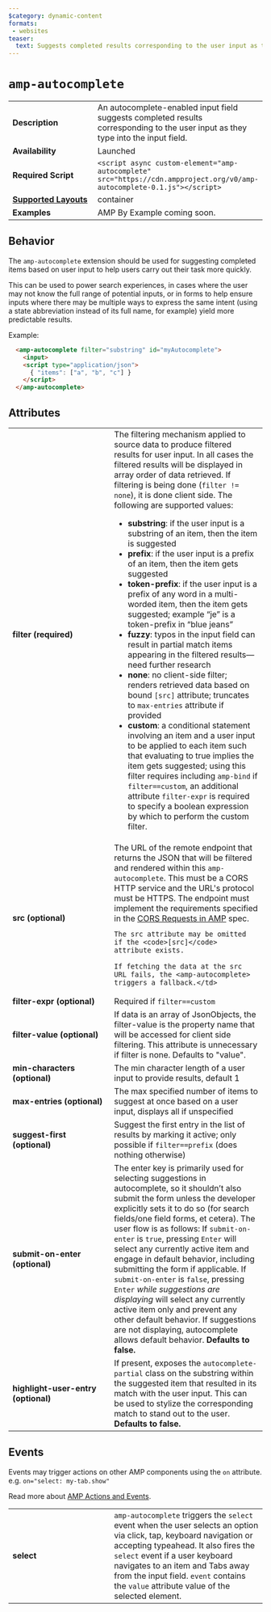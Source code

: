 ```yaml
---
$category: dynamic-content
formats:
 - websites
teaser:
  text: Suggests completed results corresponding to the user input as they type into the input field.
---
```

<!--
Copyright 2019 The AMP HTML Authors. All Rights Reserved.

Licensed under the Apache License, Version 2.0 (the "License");
you may not use this file except in compliance with the License.
You may obtain a copy of the License at

      http://www.apache.org/licenses/LICENSE-2.0

Unless required by applicable law or agreed to in writing, software
distributed under the License is distributed on an "AS-IS" BASIS,
WITHOUT WARRANTIES OR CONDITIONS OF ANY KIND, either express or implied.
See the License for the specific language governing permissions and
limitations under the License.
-->

# `amp-autocomplete`

<table>
  <tr>
    <td width="40%"><strong>Description</strong></td>
    <td>An autocomplete-enabled input field suggests completed results corresponding to the user input as they type into the input field.</td>
  </tr>
  <tr>
    <td width="40%"><strong>Availability</strong></td>
     <td>Launched</td>
  </tr>
  <tr>
    <td width="40%"><strong>Required Script</strong></td>
    <td><code>&lt;script async custom-element="amp-autocomplete" src="https://cdn.ampproject.org/v0/amp-autocomplete-0.1.js">&lt;/script></code></td>
  </tr>
  <tr>
    <td class="col-fourty"><strong><a href="https://amp.dev/documentation/guides-and-tutorials/develop/style_and_layout/control_layout">Supported Layouts</a></strong></td>
    <td>container</td>
  </tr>
  <tr>
    <td width="40%"><strong>Examples</strong></td>
    <td>AMP By Example coming soon.</td>
  </tr>
</table>

## Behavior

The `amp-autocomplete` extension should be used for suggesting completed items based on user input to help users carry out their task more quickly.

This can be used to power search experiences, in cases where the user may not know the full range of potential inputs, or in forms to help ensure inputs where there may be multiple ways to express the same intent (using a state abbreviation instead of its full name, for example) yield more predictable results.

Example:
```html
  <amp-autocomplete filter="substring" id="myAutocomplete">
    <input>
    <script type="application/json">
      { "items": ["a", "b", "c"] }
    </script>
  </amp-autocomplete>
```

## Attributes

<table>
  <tr>
    <td width="40%"><strong>filter (required)</strong></td>
    <td>The filtering mechanism applied to source data to produce filtered results for user input. In all cases the filtered results will be displayed in array order of data retrieved. If filtering is being done (<code>filter != none</code>), it is done client side. The following are supported values:
    <ul>
      <li><strong>substring</strong>: if the user input is a substring of an item, then the item is suggested</li>
      <li><strong>prefix</strong>: if the user input is a prefix of an item, then the item gets suggested</li>
      <li><strong>token-prefix</strong>: if the user input is a prefix of any word in a multi-worded item, then the item gets suggested; example “je” is a token-prefix in “blue jeans”</li>
      <li><strong>fuzzy</strong>: typos in the input field can result in partial match items appearing in the filtered results—need further research</li>
      <li><strong>none</strong>: no client-side filter; renders retrieved data based on bound <code>[src]</code> attribute; truncates to <code>max-entries</code> attribute if provided</li>
      <li><strong>custom</strong>: a conditional statement involving an item and a user input to be applied to each item such that evaluating to true implies the item gets suggested; using this filter requires including <code>amp-bind</code> if <code>filter==custom</code>, an additional attribute <code>filter-expr</code> is required to specify a boolean expression by which to perform the custom filter.</li>
    </td>
  </tr>
  <tr>
    <td width="40%"><strong>src (optional)</strong></td>
    <td>The URL of the remote endpoint that returns the JSON that will be filtered and rendered within this <code>amp-autocomplete</code>. This must be a CORS HTTP service and the URL's protocol must be HTTPS. The endpoint must implement the requirements specified in the <a href="https://amp.dev/documentation/guides-and-tutorials/learn/amp-caches-and-cors/amp-cors-requests?referrer=ampproject.org">CORS Requests in AMP</a> spec.

    The src attribute may be omitted if the <code>[src]</code> attribute exists.

    If fetching the data at the src URL fails, the <amp-autocomplete> triggers a fallback.</td>
  </tr>
  <tr>
    <td width="40%"><strong>filter-expr (optional)</strong></td>
    <td>Required if <code>filter==custom</code></td>
  </tr>
  <tr>
    <td width="40%"><strong>filter-value (optional)</strong></td>
    <td>If data is an array of JsonObjects, the filter-value is the property name that will be accessed for client side filtering. This attribute is unnecessary if filter is none. Defaults to "value".</td>
  </tr>
  <tr>
    <td width="40%"><strong>min-characters (optional)</strong></td>
    <td>
      The min character length of a user input to provide results, default 1
    </td>
  </tr>
  <tr>
    <td width="40%"><strong>max-entries (optional)</strong></td>
    <td>
      The max specified number of items to suggest at once based on a user input, displays all if unspecified
    </td>
  </tr>
  <tr>
    <td width="40%"><strong>suggest-first (optional)</strong></td>
    <td>
      Suggest the first entry in the list of results by marking it active; only possible if <code>filter==prefix</code> (does nothing otherwise)
    </td>
  </tr>
  <tr>
    <td width="40%"><strong>submit-on-enter (optional)</strong></td>
    <td>
      The enter key is primarily used for selecting suggestions in autocomplete, so it shouldn’t also submit the form unless the developer explicitly sets it to do so (for search fields/one field forms, et cetera).
      The user flow is as follows: If <code>submit-on-enter</code> is <code>true</code>, pressing <code>Enter</code> will select any currently active item and engage in default behavior, including submitting the form if applicable. If <code>submit-on-enter</code> is <code>false</code>, pressing <code>Enter</code> <em>while suggestions are displaying</em> will select any currently active item only and prevent any other default behavior. If suggestions are not displaying, autocomplete allows default behavior. <strong>Defaults to false.</strong>
    </td>
  </tr>
  <tr>
    <td width="40%"><strong>highlight-user-entry (optional)</strong></td>
    <td>If present, exposes the <code>autocomplete-partial</code> class on the substring within the suggested item that resulted in its match with the user input. This can be used to stylize the corresponding match to stand out to the user. <strong>Defaults to false.</strong>
    </td>
  </tr>
</table>

## Events

Events may trigger actions on other AMP components using the `on` attribute.
e.g. `on="select: my-tab.show"`

Read more about [AMP Actions and Events](../../spec/amp-actions-and-events.md).

<table>
  <tr>
    <td width="40%"><strong>select</strong></td>
    <td><code>amp-autocomplete</code> triggers the <code>select</code> event when the user selects an option via click, tap, keyboard navigation or accepting typeahead. It also fires the <code>select</code> event if a user keyboard navigates to an item and Tabs away from the input field.
    <code>event</code> contains the <code>value</code> attribute value of the selected element.</td>
  </tr>

</table>
